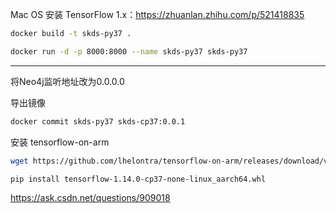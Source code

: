 Mac OS 安装 TensorFlow 1.x：https://zhuanlan.zhihu.com/p/521418835

```bash
docker build -t skds-py37 .
```

```bash
docker run -d -p 8000:8000 --name skds-py37 skds-py37
```

---
将Neo4j监听地址改为0.0.0.0

导出镜像

```bash
docker commit skds-py37 skds-cp37:0.0.1
```

安装 tensorflow-on-arm

```bash
wget https://github.com/lhelontra/tensorflow-on-arm/releases/download/v1.14.0-buster/tensorflow-1.14.0-cp37-none-linux_aarch64.whl

pip install tensorflow-1.14.0-cp37-none-linux_aarch64.whl
```

https://ask.csdn.net/questions/909018